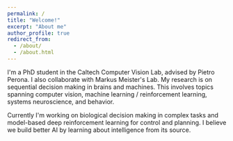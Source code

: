 ```yaml
---
permalink: /
title: "Welcome!"
excerpt: "About me"
author_profile: true
redirect_from: 
  - /about/
  - /about.html
---
```


I'm a PhD student in the Caltech Computer Vision Lab, advised by Pietro Perona. I also collaborate with Markus Meister's Lab. My research is on sequential decision making in brains and machines. This involves topics spanning computer vision, machine learning / reinforcement learning, systems neuroscience, and behavior.

Currently I'm working on biological decision making in complex tasks and model-based deep reinforcement learning for control and planning. I believe we build better AI by learning about  intelligence from its source.
